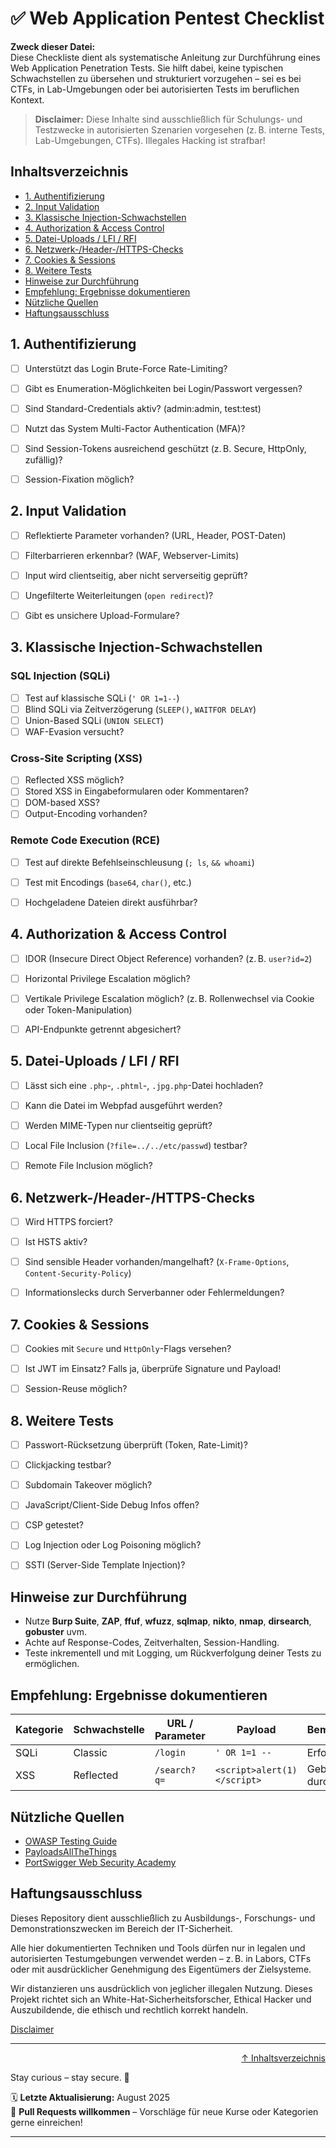 # ✅ Web Application Pentest Checklist

**Zweck dieser Datei:**  
Diese Checkliste dient als systematische Anleitung zur Durchführung eines Web Application Penetration Tests. Sie hilft dabei, keine typischen Schwachstellen zu übersehen und strukturiert vorzugehen – sei es bei CTFs, in Lab-Umgebungen oder bei autorisierten Tests im beruflichen Kontext.

> **Disclaimer:** Diese Inhalte sind ausschließlich für Schulungs- und Testzwecke in autorisierten Szenarien vorgesehen (z. B. interne Tests, Lab-Umgebungen, CTFs). Illegales Hacking ist strafbar!

## Inhaltsverzeichnis
- [1. Authentifizierung](#1-authentifizierung)
- [2. Input Validation](#2-input-validation)
- [3. Klassische Injection-Schwachstellen](#3-klassische-injection-schwachstellen)
- [4. Authorization & Access Control](#4-authorization--access-control)
- [5. Datei-Uploads / LFI / RFI](#5-datei-uploads--lfi--rfi)
- [6. Netzwerk-/Header-/HTTPS-Checks](#6-netzwerk-header-https-checks)
- [7. Cookies & Sessions](#7-cookies--sessions)
- [8. Weitere Tests](#8-weitere-tests)
- [Hinweise zur Durchführung](#hinweise-zur-durchführung)
- [Empfehlung: Ergebnisse dokumentieren](#empfehlung-ergebnisse-dokumentieren)
- [Nützliche Quellen](#nützliche-quellen)
- [Haftungsausschluss](#haftungsausschluss)



## 1. Authentifizierung

- [ ] Unterstützt das Login Brute-Force Rate-Limiting?
- [ ] Gibt es Enumeration-Möglichkeiten bei Login/Passwort vergessen?
- [ ] Sind Standard-Credentials aktiv? (admin:admin, test:test)
- [ ] Nutzt das System Multi-Factor Authentication (MFA)?
- [ ] Sind Session-Tokens ausreichend geschützt (z. B. Secure, HttpOnly, zufällig)?
- [ ] Session-Fixation möglich?



## 2. Input Validation

- [ ] Reflektierte Parameter vorhanden? (URL, Header, POST-Daten)
- [ ] Filterbarrieren erkennbar? (WAF, Webserver-Limits)
- [ ] Input wird clientseitig, aber nicht serverseitig geprüft?
- [ ] Ungefilterte Weiterleitungen (`open redirect`)?
- [ ] Gibt es unsichere Upload-Formulare?



## 3. Klassische Injection-Schwachstellen

### SQL Injection (SQLi)

- [ ] Test auf klassische SQLi (`' OR 1=1--`)
- [ ] Blind SQLi via Zeitverzögerung (`SLEEP()`, `WAITFOR DELAY`)
- [ ] Union-Based SQLi (`UNION SELECT`)
- [ ] WAF-Evasion versucht?

### Cross-Site Scripting (XSS)

- [ ] Reflected XSS möglich?
- [ ] Stored XSS in Eingabeformularen oder Kommentaren?
- [ ] DOM-based XSS?
- [ ] Output-Encoding vorhanden?

### Remote Code Execution (RCE)

- [ ] Test auf direkte Befehlseinschleusung (`; ls`, `&& whoami`)
- [ ] Test mit Encodings (`base64`, `char()`, etc.)
- [ ] Hochgeladene Dateien direkt ausführbar?



## 4. Authorization & Access Control

- [ ] IDOR (Insecure Direct Object Reference) vorhanden? (z. B. `user?id=2`)
- [ ] Horizontal Privilege Escalation möglich?
- [ ] Vertikale Privilege Escalation möglich? (z. B. Rollenwechsel via Cookie oder Token-Manipulation)
- [ ] API-Endpunkte getrennt abgesichert?



## 5. Datei-Uploads / LFI / RFI

- [ ] Lässt sich eine `.php`-, `.phtml`-, `.jpg.php`-Datei hochladen?
- [ ] Kann die Datei im Webpfad ausgeführt werden?
- [ ] Werden MIME-Typen nur clientseitig geprüft?
- [ ] Local File Inclusion (`?file=../../etc/passwd`) testbar?
- [ ] Remote File Inclusion möglich?



## 6. Netzwerk-/Header-/HTTPS-Checks

- [ ] Wird HTTPS forciert?
- [ ] Ist HSTS aktiv?
- [ ] Sind sensible Header vorhanden/mangelhaft? (`X-Frame-Options`, `Content-Security-Policy`)
- [ ] Informationslecks durch Serverbanner oder Fehlermeldungen?



## 7. Cookies & Sessions

- [ ] Cookies mit `Secure` und `HttpOnly`-Flags versehen?
- [ ] Ist JWT im Einsatz? Falls ja, überprüfe Signature und Payload!
- [ ] Session-Reuse möglich?



## 8. Weitere Tests

- [ ] Passwort-Rücksetzung überprüft (Token, Rate-Limit)?
- [ ] Clickjacking testbar?
- [ ] Subdomain Takeover möglich?
- [ ] JavaScript/Client-Side Debug Infos offen?
- [ ] CSP getestet?
- [ ] Log Injection oder Log Poisoning möglich?
- [ ] SSTI (Server-Side Template Injection)?



## Hinweise zur Durchführung

- Nutze **Burp Suite**, **ZAP**, **ffuf**, **wfuzz**, **sqlmap**, **nikto**, **nmap**, **dirsearch**, **gobuster** uvm.
- Achte auf Response-Codes, Zeitverhalten, Session-Handling.
- Teste inkrementell und mit Logging, um Rückverfolgung deiner Tests zu ermöglichen.



## Empfehlung: Ergebnisse dokumentieren

| Kategorie | Schwachstelle | URL / Parameter | Payload | Bemerkung |
|----------|----------------|------------------|---------|------------|
| SQLi     | Classic        | `/login`         | `' OR 1=1 --` | Erfolgreich |
| XSS      | Reflected      | `/search?q=`     | `<script>alert(1)</script>` | Geblockt durch CSP |



## Nützliche Quellen

- [OWASP Testing Guide](https://owasp.org/www-project-web-security-testing-guide/)
- [PayloadsAllTheThings](https://github.com/swisskyrepo/PayloadsAllTheThings)
- [PortSwigger Web Security Academy](https://portswigger.net/web-security)



## Haftungsausschluss

Dieses Repository dient ausschließlich zu Ausbildungs-, Forschungs- und Demonstrationszwecken im Bereich der IT-Sicherheit.

Alle hier dokumentierten Techniken und Tools dürfen nur in legalen und autorisierten Testumgebungen verwendet werden – z. B. in Labors, CTFs oder mit ausdrücklicher Genehmigung des Eigentümers der Zielsysteme.

Wir distanzieren uns ausdrücklich von jeglicher illegalen Nutzung.
Dieses Projekt richtet sich an White-Hat-Sicherheitsforscher, Ethical Hacker und Auszubildende, die ethisch und rechtlich korrekt handeln.

[Disclaimer](/00-disclaimer/disclaimer.md)

--- 

<div align=right>

[↑ Inhaltsverzeichnis](#inhaltsverzeichnis)

</div>

Stay curious – stay secure. 🔐

🗓️ **Letzte Aktualisierung:** August 2025  
🤝 **Pull Requests willkommen** – Vorschläge für neue Kurse oder Kategorien gerne einreichen!

---

